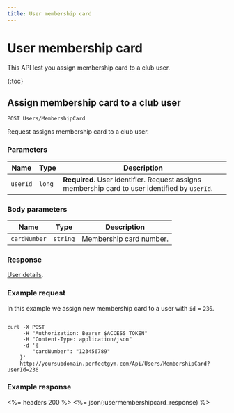 ```yaml
---
title: User membership card
---
```


# User membership card

This API lest you assign membership card to a club user.

{:toc}


## Assign membership card to a club user

    POST Users/MembershipCard

Request assigns membership card to a club user.


### Parameters

Name  	    | Type     		| Description
------------|---------------|------------
`userId`    |`long`    		| **Required**. User identifier. Request assigns membership card to user identified by `userId`.


### Body parameters

Name     	    | Type       		| Description
----------------|-------------------|------------
`cardNumber` 	|`string`    		| Membership card number.



### Response

[User details][UserDetailsProperties].


### Example request

In this example we assign new membership card to a user with `id` = `236`.

``` command-line

curl -X POST 
	 -H "Authorization: Bearer $ACCESS_TOKEN" 
	 -H "Content-Type: application/json" 
	 -d '{
	    "cardNumber": "123456789"	    
	}' 
	http://yoursubdomain.perfectgym.com/Api/Users/MembershipCard?userId=236
```


### Example response

<%= headers 200 %>
<%= json(:usermembershipcard_response) %>



[UserDetailsProperties]: /Api/users/userdetails#properties
